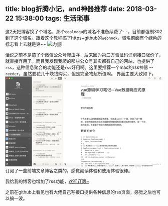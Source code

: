 title: blog折腾小记，and神器推荐
date: 2018-03-22 15:38:00
tags: 生活琐事
---
这2天把博客换了个域名，那个`coolmogu`的域名不准备续费了- -，目前都强制302到了这个域名。跟着这个[教程](https://www.gaoshilei.com/2017/10/30/hexo-init/)搞了https+github的`webhook`，域名前面有个绿色的标志看上去就是爽~~ 
![力量!](https://t10.baidu.com/it/u=558790623,3064289337&fm=170&s=C55F38D29ED69E82E38D05730100A0E2&w=198&h=156&img.JPEG)

话说之前不是搞了个微信公众号爬虫咩，后来因为第三方验证码识别接口涨价了，就直接弃用了。而且我发现我爬的那些公众号其实都有自己的网站，也提供了`rss`，这种信息聚合的功能还是`rss`好用啊。这里要推荐一个mac的rss神器 -- `reeder`，虽然要花几十块钱购买，但是完全物超所值啊。
界面主要大致如下，
<img src="/images/rss.png"/>
订阅了一些前端文章博客之类的，感觉阅读体验和使用体验很棒。

我给我的博客也增加了rss功能，[欢迎订阅~](https://blog.chenkeyi.com/atom.xml)

之前在github上看见也有大佬自己写接口提供各种信息的rss页面，感觉之后也可以搞一波。
